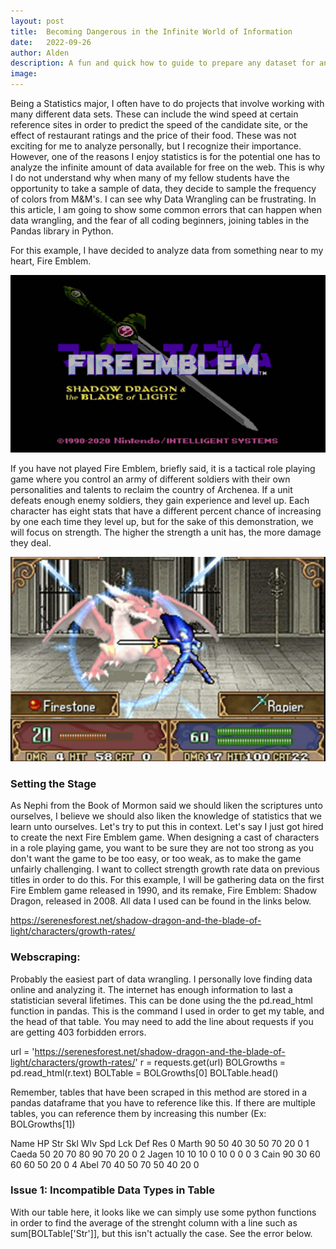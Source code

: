 ```yaml
---
layout: post
title:  Becoming Dangerous in the Infinite World of Information
date:   2022-09-26
author: Alden
description: A fun and quick how to guide to prepare any dataset for analysis
image: 
---
```

 
Being a Statistics major, I often have to do projects that involve working with many different data sets.  These can include the wind speed at certain reference sites
in order to predict the speed of the candidate site, or the effect of restaurant ratings and the price of their food.  These was not exciting for me to analyze 
personally, but I recognize their importance.  However, one of the reasons I enjoy statistics is for the potential one has to analyze the infinite amount of data
available for free on the web.  This is why I do not understand why when many of my fellow students have the opportunity to take a sample of data, they decide to
sample the frequency of colors from M&M's.  I can see why Data Wrangling can be frustrating.  In this article, I am going to show some common errors that can happen when data wrangling, and the fear of all coding beginners, joining tables in the Pandas library in Python.

For this example, I have decided to analyze data from something near to my heart, Fire Emblem.

![Test Image](https://github.com/aldenm01/stat386-projects/blob/main/assets/images/Fire_Emblem_Shadow_Dragon_Blade_of_Light_4.jpg)

If you have not played Fire Emblem, briefly said, it is a tactical role playing game where you control an army of different soldiers with their own personalities
and talents to reclaim the country of Archenea.  If a unit defeats enough enemy soldiers, they gain experience and level up.  Each character has eight stats that have a different percent chance of increasing by one each time they level up, but for the sake of this demonstration, we will focus on strength.  The higher the strength a unit has, the more damage they deal.

![Test Image](https://github.com/aldenm01/stat386-projects/blob/main/assets/images/Fire_Emblem_Battle.png)

### Setting the Stage

As Nephi from the Book of Mormon said we should liken the scriptures unto ourselves, I believe we should also liken the knowledge
of statistics that we learn unto ourselves. Let's try to put this in context.  Let's say I just got hired to create the next Fire Emblem game.  When designing
a cast of characters in a role playing game, you want to be sure they are not too strong as you don't want the game to be too easy, or too weak, as to make the game unfairly challenging.  I want to collect strength growth rate data on previous titles in order to do this.  For this example, I will be gathering data on the first Fire Emblem game released in 1990, and its remake, Fire Emblem: Shadow Dragon, released in 2008.  All data I used can be found in the links below.

https://serenesforest.net/shadow-dragon-and-the-blade-of-light/characters/growth-rates/

### Webscraping:

Probably the easiest part of data wrangling.  I personally love finding data online and analyzing it.  The internet has enough information to last a statistician several lifetimes.  This can be done using the the pd.read_html function in pandas.  This is the command I used
in order to get my table, and the head of that table.  You may need to add the line about
requests if you are getting 403 forbidden errors.

url = 'https://serenesforest.net/shadow-dragon-and-the-blade-of-light/characters/growth-rates/'
r = requests.get(url)
BOLGrowths = pd.read_html(r.text)
BOLTable = BOLGrowths[0]
BOLTable.head()

Remember, tables that have been scraped in this method are stored in a pandas dataframe that you have to reference like this.  If there are multiple tables, you can reference them by increasing this number (Ex: BOLGrowths[1])

Name	HP	Str	Skl	Wlv	Spd	Lck	Def	Res
0	Marth	90	50	40	30	50	70	20	0
1	Caeda	50	20	70	80	90	70	20	0
2	Jagen	10	10	10	0	10	0	0	0
3	Cain	90	30	60	60	60	50	20	0
4	Abel	70	40	50	70	50	40	20	0

### Issue 1: Incompatible Data Types in Table

With our table here, it looks like we can simply use some python functions in order  to find the average of the strenght column with a line such as sum[BOLTable['Str']], but this isn't actually the case.  See the error below.

